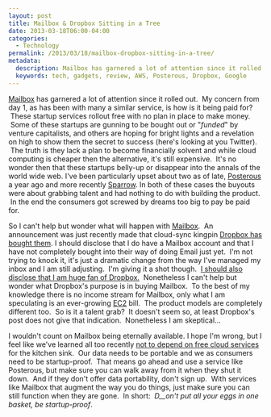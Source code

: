 ```yaml
---
layout: post
title: Mailbox & Dropbox Sitting in a Tree
date: 2013-03-18T06:00-04:00
categories:
  - Technology
permalink: /2013/03/18/mailbox-dropbox-sitting-in-a-tree/
metadata:
  description: Mailbox has garnered a lot of attention since it rolled out.
  keywords: tech, gadgets, review, AWS, Posterous, Dropbox, Google
---
```

[Mailbox](http://www.mailboxapp.com) has garnered a lot of attention since it rolled out.  My concern from day 1, as has been with many a similar service, is how is it being paid for?  These startup services rollout free with no plan in place to make money.  Some of these startups are gunning to be bought out or "_funded_" by venture capitalists, and others are hoping for bright lights and a revelation on high to show them the secret to success (here's looking at you Twitter).  The truth is they lack a plan to become financially solvent and while cloud computing is cheaper then the alternative, it's still expensive.  It's no wonder then that these startups belly-up or disappear into the annals of the world wide web. I've been particularly upset about two as of late, [Posterous](http://blog.posterous.com/thanks-from-posterous) a year ago and more recently [Sparrow](http://www.sparrowmailapp.com). In both of these cases the buyouts were about grabbing talent and had nothing to do with building the product.  In the end the consumers got screwed by dreams too big to pay be paid for.

So I can't help but wonder what will happen with [Mailbox](http://www.mailboxapp.com).  An announcement was just recently made that cloud-sync kingpin [Dropbox has bought them](https://blog.dropbox.com/2013/03/welcome-mailbox/). I should disclose that I do have a Mailbox account and that I have not completely bought into their way of doing Email just yet.  I'm not trying to knock it, it's just a dramatic change from the way I've managed my inbox and I am still adjusting.  I'm giving it a shot though.  [I should also disclose that I am huge fan of Dropbox.](http://db.tt/eLppmBW)  Nonetheless I can't help but wonder what Dropbox's purpose is in buying Mailbox.  To the best of my knowledge there is no income stream for Mailbox, only what I am speculating is an ever-growing [EC2](http://aws.amazon.com/ec2) bill.  The product models are completely different too.  So is it a talent grab?  It doesn't seem so, at least Dropbox's post does not give that indication.  Nonetheless I am skeptical...

I wouldn't count on Mailbox being eternally available. I hope I'm wrong, but I feel like we've learned all too recently [not to depend on free cloud services](http://www.usatoday.com/story/tech/personal/2013/03/13/google-reader-shutdown/1986337/) for the kitchen sink.  Our data needs to be portable and we as consumers need to be startup-proof.  That means go ahead and use a service like Posterous, but make sure you can walk away from it when they shut it down.  And if they don't offer data portability, don't sign up.  With services like Mailbox that augment the way you do things, just make sure you can still function when they are gone.  In short:  _D__on't put all your eggs in one basket, be startup-proof_.
